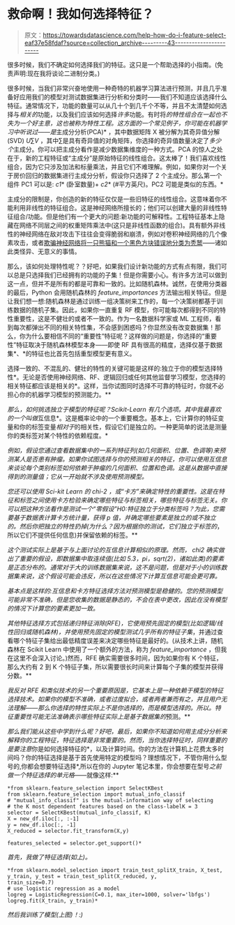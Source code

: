 # 救命啊！我如何选择特征？

> 原文：<https://towardsdatascience.com/help-how-do-i-feature-select-eaf37e58fdaf?source=collection_archive---------43----------------------->

很多时候，我们不确定如何选择我们的特征。这只是一个帮助选择的小指南。(免责声明:现在我将谈论二进制分类。)

很多时候，当我们非常兴奋地使用一种奇特的机器学习算法进行预测，并且几乎准备好应用我们的模型对测试数据集进行分析和分类时——我们不知道应该选择什么特征。通常情况下，功能的数量可以从几十个到几千个不等，并且不太清楚如何选择与*相关的*功能，以及我们应该如何选择*许多*功能。有时将*的特性组合在一起也不失为一个好主意，这也被称为特性工程。这方面的一个常见例子，你可能在机器学习中听说过——是*主成分分析(PCA)* ，其中数据矩阵 X 被分解为其奇异值分解(SVD) *U*∑*V* ，其中∑是具有奇异值的对角矩阵，你选择的奇异值数量决定了*多少个*主成分。你可以把主成分看作是减少数据集维度的一种方式。PCA 的惊人之处在于，新的工程特征或“主成分”是原始特征的线性组合。这太棒了！我们喜欢线性组合，因为它只涉及加法和标量乘法，并且它们不难理解。例如，如果你对一个关于房价回归的数据集进行主成分分析，假设你只选择了 2 个主成分。那么第一个组件 PC1 可以是: *c1** (卧室数量)+ *c2** (#平方英尺)。PC2 可能是类似的东西。*

主成分的限制是，你创造的新的特征仅仅是一些旧特征的线性组合。这意味着你不能利用非线性的特征组合。这是神经网络所擅长的；他们可以创建大量的非线性特征组合/功能。但是他们有一个更大的问题:新功能的可解释性。工程特征基本上隐藏在网络不同层之间的权重矩阵乘法中(这只是非线性函数的组合)。具有额外非线性的神经网络在敌对攻击下往往会变得脆弱和崩溃，例如对卷积神经网络的几个像素攻击，或者[欺骗神经网络将一只熊猫和一个黑色方块错误地分类为秃鹫](https://codewords.recurse.com/issues/five/why-do-neural-networks-think-a-panda-is-a-vulture)——诸如此类怪异、无意义的事情。

那么，该如何处理特性呢？？好吧，如果我们设计新功能的方式有点有限，我们可以总是只选择我们已经拥有的功能的子集！但是你需要小心。有许多方法可以做到这一点，但并不是所有的都是可靠和一致的。比如随机森林。诚然，在使用分类器的最后，Python 会用随机森林的 *feature_importances* 方法输出相关特征。但是让我们想一想:随机森林是通过训练一组决策树来工作的，每一个决策树都基于训练数据的随机子集。因此，如果你一直重复 RF 模型，你可能每次都得到不同的特性重要性，这是不健壮的或者不一致的。作为一名数据科学家或 ML 工程师，看到每次都弹出不同的相关特性集，不会感到困惑吗？你显然没有改变数据集！那么，你为什么要相信不同的“重要性”特征呢？这样做的问题是，你选择的“重要性”特征取决于随机森林模型本身——即使 RF 具有很高的精度，选择仅基于数据集*、*的特征也比首先包括重型模型更有意义。

选择一致的、不混乱的、健壮的特性的关键可能是这样的:独立于你的模型选择特性*。无论是否使用神经网络、RF、逻辑回归或任何其他监督学习模型，您选择的相关特征都应该是相关的*。这样，当你试图同时选择不可靠的特征时，你就不必担心你的机器学习模型的预测能力。**

*那么，如何挑选独立于模型的特征呢？Scikit-Learn 有几个选项。其中我最喜欢的一个叫做*互信息*。这是概率论中的一个重要概念。基本上，它计算你的特征变量和你的标签变量*相对于*的相关性，假设它们是独立的。一种更简单的说法是测量你的类标签对某个特性的依赖程度。*

*例如，假设您通过查看数据集中的一系列特征列(如几何面积、位置、色调等)来预测某人是否患有肿瘤。如果你试图选择与你的预测相关的特征，你可以使用互信息来谈论每个类别标签如何依赖于肿瘤的几何面积、位置和色调。这是从数据中直接得到的测量值；它从一开始就不涉及使用预测模型。*

*您还可以使用 Sci-kit Learn 的 *chi-2* ，或“卡方”来确定特性的重要性。这是在特征和标签之间使用卡方检验来确定哪些特征与标签相关，哪些特征与标签无关。你可以把这种方法看作是测试一个“零假设”H0:特征独立于分类标签吗？为此，您需要基于数据表计算卡方统计量，获得 p 值，并确定哪些要素是独立的或不独立的。然后你把独立的特性扔掉(为什么？因为根据你的测试，它们独立于标签的*，所以它们不提供任何信息)并保留依赖的标签。**

*这个测试实际上是基于与上面讨论的互信息计算相似的原理。然而， *chi2* 确实做出了重要的假设，即数据集中取连续值(比如 5.3，pi，sqrt(2)，诸如此类)的要素是正态分布的。通常对于大的训练数据集来说，这不是问题，但是对于小的训练数据集来说，这个假设可能会违反，所以在这些情况下计算互信息可能会更可靠。*

*基本点是这样的:互信息和卡方特征选择方法对预测模型是稳健的。您的预测模型可能非常不准确，但是您收集的数据是静态的，不会在表中更改，因此在没有模型的情况下计算您的要素更加一致。*

*其他特征选择方式包括递归特征消除(RFE)，它使用预先固定的模型(比如逻辑/线性回归或随机森林)，并使用预先固定的模型测试几乎所有的特征子集*，并通过查看哪个特征子集给出最低精度误差来决定哪些特征是最好的。(从技术上讲，随机森林在 Scikit Learn 中使用了一个额外的方法，称为 *feature_importance* ，但我在这里不会深入讨论。)然而，RFE 确实需要很多时间，因为如果你有 K 个特征，那么大约有 2 到 K 个特征子集，所以需要很长时间来计算每个子集的模型并获得分数。**

*我反对 RFE 和类似技术的另一个重要原因是，它基本上是一种依赖于模型的特征选择技术。如果你的模型不准确，或者过度拟合，或者两者兼而有之，并且用户无法理解——那么你选择的特性实际上不是你选择的，而是模型选择的。所以。特征重要性可能无法准确表示哪些特征实际上是基于数据集的*预测。**

*那么我们能从这些中学到什么呢？好吧，最后，如果你不知道如何用主成分分析来解释你的工程特征，特征选择是非常重要的。然而，当你选择特征时，同样重要的是要注意*你是如何选择特征的*，以及计算时间。你的方法在计算机上花费太多时间吗？你的特征选择是基于首先使用特定的模型吗？理想情况下，不管你用什么型号的,你都会想要特征选择*,所以在你的 Jupyter 笔记本里，你会想要在型号*之前做一个特征选择的单元格*——就像这样:**

```
*from sklearn.feature_selection import SelectKBest
from sklearn.feature_selection import mutual_info_classif
# "mutual_info_classif" is the mutual-information way of selecting
# the K most dependent features based on the class-labelK = 3
selector = SelectKBest(mutual_info_classif, K)
X = new_df.iloc[:, :-1]
y = new_df.iloc[:, -1]
X_reduced = selector.fit_transform(X,y) 

features_selected = selector.get_support()*
```

*首先，我做了特征选择(如上)。*

```
*from sklearn.model_selection import train_test_splitX_train, X_test, y_train, y_test = train_test_split(X_reduced, y, 
train_size=0.7)
# use logistic regression as a model
logreg = LogisticRegression(C=0.1, max_iter=1000, solver='lbfgs')
logreg.fit(X_train, y_train)*
```

*然后我训练了模型(上图)！:)*